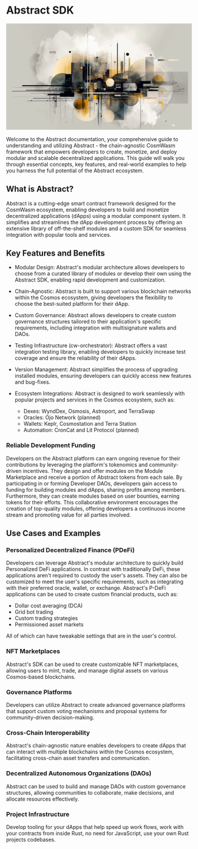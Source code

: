 # Abstract SDK

![SDK Background](./assets/docs_bg.png)

Welcome to the Abstract documentation, your comprehensive guide to understanding and utilizing Abstract - the chain-agnostic CosmWasm framework that empowers developers to create, monetize, and deploy modular and scalable decentralized applications. This guide will walk you through essential concepts, key features, and real-world examples to help you harness the full potential of the Abstract ecosystem.

## What is Abstract?

Abstract is a cutting-edge smart contract framework designed for the CosmWasm ecosystem, enabling developers to build and monetize decentralized applications (dApps) using a modular component system. It simplifies and streamlines the dApp development process by offering an extensive library of off-the-shelf modules and a custom SDK for seamless integration with popular tools and services.

## Key Features and Benefits

- Modular Design: Abstract's modular architecture allows developers to choose from a curated library of modules or develop their own using the Abstract SDK, enabling rapid development and customization.

- Chain-Agnostic: Abstract is built to support various blockchain networks within the Cosmos ecosystem, giving developers the flexibility to choose the best-suited platform for their dApp.

- Custom Governance: Abstract allows developers to create custom governance structures tailored to their application's specific requirements, including integration with multisignature wallets and DAOs.

- Testing Infrastructure (cw-orchestrator): Abstract offers a vast integration testing library, enabling developers to quickly increase test coverage and ensure the reliability of their dApps.

- Version Management: Abstract simplifies the process of upgrading installed modules, ensuring developers can quickly access new features and bug-fixes.

- Ecosystem Integrations: Abstract is designed to work seamlessly with popular projects and services in the Cosmos ecosystem, such as:

  - Dexes: WyndDex, Osmosis, Astroport, and TerraSwap
  - Oracles: Ojo Network (planned)
  - Wallets: Keplr, Cosmostation and Terra Station
  - Automation: CronCat and Lit Protocol (planned)

### Reliable Development Funding

Developers on the Abstract platform can earn ongoing revenue for their contributions by leveraging the platform's tokenomics and community-driven incentives. They design and offer modules on the Module Marketplace and receive a portion of Abstract tokens from each sale. By participating in or forming Developer DAOs, developers gain access to funding for building modules and dApps, sharing profits among members. Furthermore, they can create modules based on user bounties, earning tokens for their efforts. This collaborative environment encourages the creation of top-quality modules, offering developers a continuous income stream and promoting value for all parties involved.

## Use Cases and Examples

### Personalized Decentralized Finance (PDeFi)

Developers can leverage Abstract's modular architecture to quickly build Personalized DeFi applications. In contrast with traditionally DeFi, these applications aren't required to custody the user's assets. They can also be customized to meet the user's specific requirements, such as integrating with their preferred oracle, wallet, or exchange. Abstract's P-DeFi applications can be used to create custom financial products, such as:

- Dollar cost averaging (DCA)
- Grid bot trading
- Custom trading strategies
- Permissioned asset markets

All of which can have tweakable settings that are in the user's control.

### NFT Marketplaces

Abstract's SDK can be used to create customizable NFT marketplaces, allowing users to mint, trade, and manage digital assets on various Cosmos-based blockchains.

### Governance Platforms

Developers can utilize Abstract to create advanced governance platforms that support custom voting mechanisms and proposal systems for community-driven decision-making.

### Cross-Chain Interoperability

Abstract's chain-agnostic nature enables developers to create dApps that can interact with multiple blockchains within the Cosmos ecosystem, facilitating cross-chain asset transfers and communication.

### Decentralized Autonomous Organizations (DAOs)

Abstract can be used to build and manage DAOs with custom governance structures, allowing communities to collaborate, make decisions, and allocate resources effectively.

### Project Infrastructure

Develop tooling for your dApps that help speed up work flows, work with your contracts from inside Rust, no need for JavaScript, use your own Rust projects codebases.
